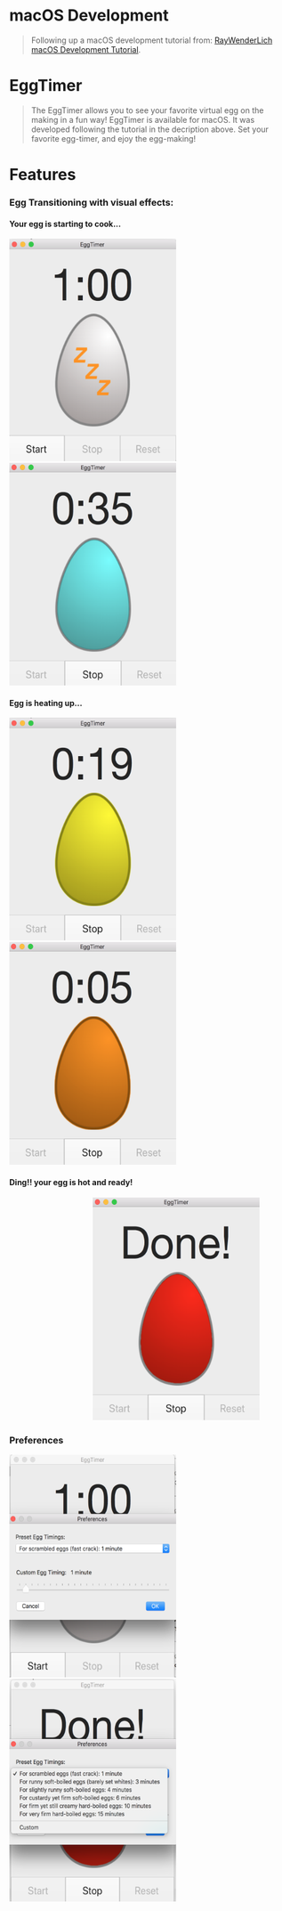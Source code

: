 # macOS Development

> <p>Following up a macOS development tutorial from: <a href="https://www.raywenderlich.com/151741/macos-development-beginners-part-1" title="macOS Development Tutorial" target="_blank">RayWenderLich macOS Development Tutorial</a>.</p>

# EggTimer

> <p>The EggTimer allows you to see your favorite virtual egg on the making in a fun way! EggTimer is available for macOS. It was developed following the tutorial in the decription above. Set your favorite egg-timer, and ejoy the egg-making!</p>

<h1> Features</h1>

<h3> Egg Transitioning with visual effects: </h3>

<h4> Your egg is starting to cook...</h4>
<p>
<img src="/README.MD-Resources/whole_egg.png" height="400" width="300" alt="Whole Egg">
    &nbsp;&nbsp;&nbsp;&nbsp;
<img src="/README.MD-Resources/25_percent.png" height="400" width="300" alt="Egg 25%">
</p>

<h4>Egg is heating up...</h4>
<p>
    <img src="/README.MD-Resources/50_percent.png" height="400" width="300" alt="Egg 50%">
    &nbsp;&nbsp;&nbsp;&nbsp;
    <img src="/README.MD-Resources/75_percent.png" height="400" width="300" alt="Egg 75%">
</p>

<h4>Ding!! your egg is hot and ready!</h4>

<p>
&nbsp;&nbsp;&nbsp;&nbsp;&nbsp;&nbsp;&nbsp;&nbsp;&nbsp;&nbsp;&nbsp;&nbsp;&nbsp;&nbsp;&nbsp;&nbsp;&nbsp;&nbsp;
&nbsp;&nbsp;&nbsp;&nbsp;&nbsp;&nbsp;&nbsp;&nbsp;&nbsp;&nbsp;&nbsp;&nbsp;&nbsp;&nbsp;&nbsp;&nbsp;&nbsp;&nbsp;
<img src="/README.MD-Resources/100_percent.png" height="400" width="300" alt="Egg done">
</p>

<h3> Preferences </h3>

<p >
<img src="/README.MD-Resources/pref_1.png" height="400" width="300" alt="Preferences 1">
&nbsp;&nbsp;&nbsp;&nbsp;
<img src="/README.MD-Resources/pref_2.png" height="400" width="300" alt="Preferences 2">
</p>